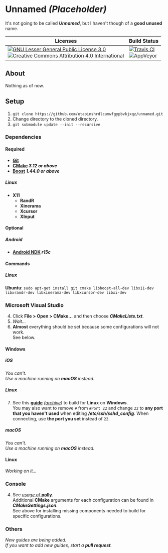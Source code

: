 # Unnamed _(Placeholder)_
It's not going to be called **_Unnamed_**, but I haven't though of a **good unused** name.

[LGPL-3.0 License Logo]: https://www.gnu.org/graphics/lgplv3-with-text-95x42.png
[LGPL-3.0 License]: https://www.gnu.org/licenses/lgpl-3.0
[CC-BY-4.0 License Logo]: https://i.creativecommons.org/l/by/4.0/88x31.png
[CC-BY-4.0 License]: https://creativecommons.org/licenses/by/4.0/legalcode
[Travis CI Status]: https://img.shields.io/travis/etaoinshrdlcumwfgypbvkjxqz/unnamed.svg?logo=travis&style=plastic
[Travis CI Build]: https://travis-ci.org/etaoinshrdlcumwfgypbvkjxqz/unnamed
[AppVeyor Status]: https://img.shields.io/appveyor/ci/etaoinshrdlcumwfgypbvkjxqz/unnamed.svg?logo=appveyor&style=plastic
[AppVeyor Build]: https://ci.appveyor.com/project/etaoinshrdlcumwfgypbvkjxqz/unnamed

| Licenses                                                                                                                                                                            | Build Status                                                                                      |
|-------------------------------------------------------------------------------------------------------------------------------------------------------------------------------------|---------------------------------------------------------------------------------------------------|
|[![GNU Lesser General Public License 3.0][LGPL-3.0 License Logo]][LGPL-3.0 License]<br>[![Creative Commons Attribution 4.0 International][CC-BY-4.0 License Logo]][CC-BY-4.0 License]|[![Travis CI][Travis CI Status]][Travis CI Build]<br>[![AppVeyor][AppVeyor Status]][AppVeyor Build]|

## About
Nothing as of now.

## Setup
1. `git clone https://github.com/etaoinshrdlcumwfgypbvkjxqz/unnamed.git`
2. Change directory to the cloned directory.
3. `git submodule update --init --recursive`

### Dependencies
#### Required
- **[Git](https://git-scm.com/downloads)**
- **[CMake](https://cmake.org/download/) _3.12 or above_**
- **[Boost](https://www.boost.org/users/download/) _1.44.0 or above_**
##### Linux
- **X11**
  - **RandR**
  - **Xinerama**
  - **Xcursor**
  - **XInput**

#### Optional
##### Android
- **[Android NDK](https://developer.android.com/ndk/downloads/) _r15c_**

#### Commands
##### Linux
**Ubuntu**: `sudo apt-get install git cmake libboost-all-dev libx11-dev libxrandr-dev libxinerama-dev libxcursor-dev libxi-dev`

### Microsoft Visual Studio
4. Click **File > Open > CMake...** and then choose **_CMakeLists.txt_**.
5. _Wait..._
6. **Almost** everything should be set because some configurations will not work.<br>
   See below.
#### Windows
##### iOS
_You can't.<br>
Use a machine running on **macOS** instead._
##### Linux
7. See this **[guide](https://blogs.msdn.microsoft.com/vcblog/2017/02/08/targeting-windows-subsystem-for-linux-from-visual-studio/)** _([archive](https://archive.fo/QgEBg))_ to build for **Linux** on **Windows**.<br>
   You may also want to remove `#` from `#Port 22` and change `22` to **any port that you haven't used** when editing **_/etc/ssh/sshd_config_**.
   When connecting, use **the port you set** instead of `22`.
##### macOS
_You can't.<br>
Use a machine running on **macOS** instead._
#### Linux
_Working on it..._

### Console
4. See [_usage of_ **polly**](https://github.com/ruslo/polly/blob/master/README.md#usage).<br>
   Additional **CMake** arguments for each configuration can be found in **_CMakeSettings.json_**.<br>
   See above for installing missing components needed to build for specific configurations.

### Others
_New guides are being added._<br>
_If you want to add new guides, start a **pull request**._
